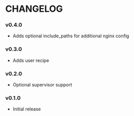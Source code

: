 CHANGELOG
=========

### v0.4.0
- Adds optional include_paths for additional nginx config

### v0.3.0
- Adds user recipe

### v0.2.0
- Optional supervisor support

### v0.1.0
- Initial release
